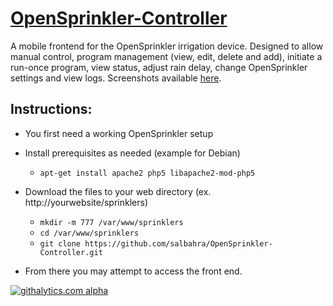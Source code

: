 [OpenSprinkler-Controller](http://salbahra.github.io/OpenSprinkler-Controller)
========================

A mobile frontend for the OpenSprinkler irrigation device. Designed to allow manual control, program management (view, edit, delete and add), initiate a run-once program, view status, adjust rain delay, change OpenSprinkler settings and view logs. Screenshots available [here](http://albahra.com/journal/2013/06/opensprinkler-with-custom-web-app).

Instructions:
-------------

+ You first need a working OpenSprinkler setup 

+ Install prerequisites as needed (example for Debian)
  + ```apt-get install apache2 php5 libapache2-mod-php5``` 

+ Download the files to your web directory (ex. http://yourwebsite/sprinklers)
  + ```mkdir -m 777 /var/www/sprinklers```
  + ```cd /var/www/sprinklers```
  + ```git clone https://github.com/salbahra/OpenSprinkler-Controller.git```

+ From there you may attempt to access the front end.

[![githalytics.com alpha](https://cruel-carlota.pagodabox.com/87d3c8783710e88024be2bf608fe8195 "githalytics.com")](http://githalytics.com/salbahra/OpenSprinkler-Controller)
